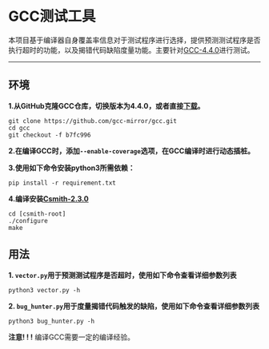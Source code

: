 # GCC测试工具

本项目基于编译器自身覆盖率信息对于测试程序进行选择，提供预测测试程序是否执行超时的功能，以及揭错代码缺陷度量功能。主要针对[GCC-4.4.0](https://gcc.gnu.org/)进行测试。

-----

## 环境
**1.从GitHub克隆GCC仓库，切换版本为4.4.0，或者直接[下载](https://github.com/gcc-mirror/gcc/archive/refs/tags/releases/gcc-4.4.0.tar.gz)。**
```
git clone https://github.com/gcc-mirror/gcc.git
cd gcc
git checkout -f b7fc996
```

**2.在编译GCC时，添加`--enable-coverage`选项，在GCC编译时进行动态插桩。**

**3.使用如下命令安装python3所需依赖：**

```
pip install -r requirement.txt
```

**4.编译安装[Csmith-2.3.0](https://embed.cs.utah.edu/csmith/csmith-2.3.0.tar.gz)**
```
cd [csmith-root]
./configure
make
```

## 用法

**1. `vector.py`用于预测测试程序是否超时，使用如下命令查看详细参数列表**

```
python3 vector.py -h
```

**2. `bug_hunter.py`用于度量揭错代码触发的缺陷，使用如下命令查看详细参数列表**

```
python3 bug_hunter.py -h
```


**注意! ! !** 编译GCC需要一定的编译经验。

